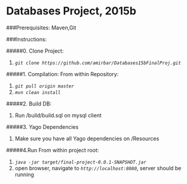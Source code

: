 # Databases Project, 2015b

###Prerequisites:
Maven,Git

###Instructions:

#####0. Clone Project:
  1. *`git clone https://github.com/amirbar/Databases15bFinalProj.git`*

#####1. Compilation:
  From within Repository:
  1. *`git pull origin master`*
  2. *`mvn clean install`*

#####2. Build DB:
  1. Run /build/build.sql on mysql client

#####3. Yago Dependencies
  1. Make sure you have all Yago dependencies on /Resources
	 
#####4.Run
  From within project root:
  1. *`java -jar target/final-project-0.0.1-SNAPSHOT.jar`*
  2. open browser, navigate to *`http://localhost:8080`*, server should be running
